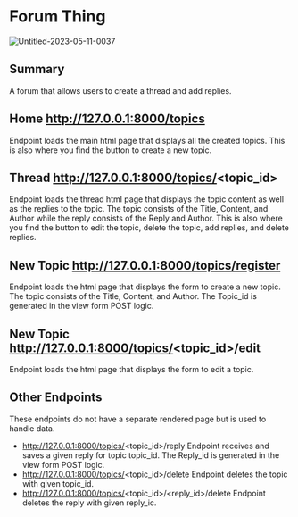# Forum Thing

![Untitled-2023-05-11-0037](https://github.com/chantheepic/ParkC_INEW_2434/assets/33669637/b2635561-1b83-465a-ba18-7708d8005853)

## Summary
A forum that allows users to create a thread and add replies.

## Home http://127.0.0.1:8000/topics
Endpoint loads the main html page that displays all the created topics.
This is also where you find the button to create a new topic.

## Thread http://127.0.0.1:8000/topics/<topic_id>
Endpoint loads the thread html page that displays the topic content as well as the replies to the topic.
The topic consists of the Title, Content, and Author while the reply consists of the Reply and Author.
This is also where you find the button to edit the topic, delete the topic, add replies, and delete replies.

## New Topic http://127.0.0.1:8000/topics/register
Endpoint loads the html page that displays the form to create a new topic.
The topic consists of the Title, Content, and Author.
The Topic_id is generated in the view form POST logic.

## New Topic http://127.0.0.1:8000/topics/<topic_id>/edit
Endpoint loads the html page that displays the form to edit a topic.

## Other Endpoints
These endpoints do not have a separate rendered page but is used to handle data.
- http://127.0.0.1:8000/topics/<topic_id>/reply
Endpoint receives and saves a given reply for topic topic_id. 
The Reply_id is generated in the view form POST logic.
- http://127.0.0.1:8000/topics/<topic_id>/delete
Endpoint deletes the topic with given topic_id. 
- http://127.0.0.1:8000/topics/<topic_id>/<reply_id>/delete
Endpoint deletes the reply with given reply_ic. 
